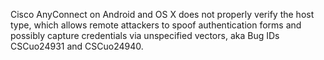 Cisco AnyConnect on Android and OS X does not properly verify the host type, which allows remote attackers to spoof authentication forms and possibly capture credentials via unspecified vectors, aka Bug IDs CSCuo24931 and CSCuo24940.